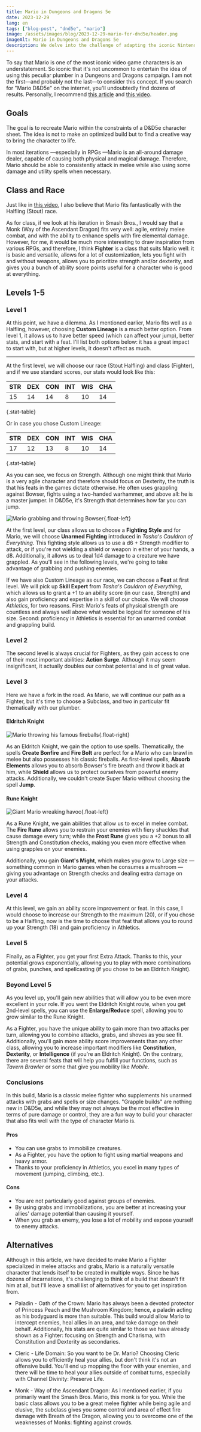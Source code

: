 ```yaml
---
title: Mario in Dungeons and Dragons 5e
date: 2023-12-29
lang: en
tags: ["blog-post", "dnd5e", "mario"]
image: /assets/images/blog/2023-12-29-mario-for-dnd5e/header.png
imageAlt: Mario in Dungeons and Dragons 5e
description: We delve into the challenge of adapting the iconic Nintendo character to the world of Dungeons & Dragons 5th edition (D&D5e). From acrobatic skills to combat prowess, discover how to seamlessly integrate the famed plumber into your D&D5e campaign.
---
```


To say that Mario is one of the most iconic video game characters is an understatement. So iconic that it's not uncommon to entertain the idea of using this peculiar plumber in a Dungeons and Dragons campaign. I am not the first—and probably not the last—to consider this concept. If you search for "Mario D&D5e" on the internet, you'll undoubtedly find dozens of results. Personally, I recommend [this article](https://mikemyler.com/2018/11/16/mario-rpg-dd-5e/) and [this video](https://www.youtube.com/watch?v=Lg_oiXcyguo).

## Goals

The goal is to recreate Mario within the constraints of a D&D5e character sheet. The idea is not to make an optimized build but to find a creative way to bring the character to life.

In most iterations —especially in RPGs —Mario is an all-around damage dealer, capable of causing both physical and magical damage. Therefore, Mario should be able to consistently attack in melee while also using some damage and utility spells when necessary.

## Class and Race

Just like in [this video](https://www.youtube.com/watch?v=Lg_oiXcyguo), I also believe that Mario fits fantastically with the Halfling (Stout) race.

As for class, if we look at his iteration in Smash Bros., I would say that a Monk (Way of the Ascendant Dragon) fits very well: agile, entirely melee combat, and with the ability to enhance spells with fire elemental damage. However, for me, it would be much more interesting to draw inspiration from various RPGs, and therefore, I think **Fighter** is a class that suits Mario well: it is basic and versatile, allows for a lot of customization, lets you fight with and without weapons, allows you to prioritize strength and/or dexterity, and gives you a bunch of ability score points useful for a character who is good at everything.

## Levels 1-5

### Level 1

At this point, we have a dilemma. As I mentioned earlier, Mario fits well as a Halfling, however, choosing **Custom Lineage** is a much better option. From level 1, it allows us to have better speed (which can affect your jump), better stats, and start with a feat. I'll list both options below: it has a great impact to start with, but at higher levels, it doesn't affect as much.

---

At the first level, we will choose our race (Stout Halfling) and class (Fighter), and if we use standard scores, our stats would look like this:

| STR | DEX | CON | INT | WIS | CHA |
| --- | --- | --- | --- | --- | --- |
| 15  | 14  | 14  | 8   | 10  | 14  |

{.stat-table}

Or in case you chose Custom Lineage:

| STR | DEX | CON | INT | WIS | CHA |
| --- | --- | --- | --- | --- | --- |
| 17  | 12  | 13  | 8   | 10  | 14  |

{.stat-table}

As you can see, we focus on Strength. Although one might think that Mario is a very agile character and therefore should focus on Dexterity, the truth is that his feats in the games dictate otherwise. He often uses grappling against Bowser, fights using a two-handed warhammer, and above all: he is a master jumper. In D&D5e, it's Strength that determines how far you can jump.

![Mario grabbing and throwing Bowser](/assets/images/blog/2023-12-29-mario-for-dnd5e/screenshot-1.png "Mario grabbing and throwing Bowser"){.float-left}

At the first level, our class allows us to choose a **Fighting Style** and for Mario, we will choose **Unarmed Fighting** introduced in _Tasha's Cauldron of Everything_. This fighting style allows us to use a d6 + Strength modifier to attack, or if you're not wielding a shield or weapon in either of your hands, a d8. Additionally, it allows us to deal 1d4 damage to a creature we have grappled. As you'll see in the following levels, we're going to take advantage of grabbing and pushing enemies.

If we have also Custom Lineage as our race, we can choose a **Feat** at first level. We will pick up **Skill Expert** from _Tasha's Cauldron of Everything_, which allows us to grant a +1 to an ability score (in our case, Strength) and also gain proficiency and expertise in a skill of our choice. We will choose _Athletics_, for two reasons. First: Mario's feats of physical strength are countless and always well above what would be logical for someone of his size. Second: proficiency in Athletics is essential for an unarmed combat and grappling build.

### Level 2

The second level is always crucial for Fighters, as they gain access to one of their most important abilities: **Action Surge**. Although it may seem insignificant, it actually doubles our combat potential and is of great value.

### Level 3

Here we have a fork in the road. As Mario, we will continue our path as a Fighter, but it's time to choose a Subclass, and two in particular fit thematically with our plumber.

#### Eldritch Knight

![Mario throwing his famous fireballs](/assets/images/blog/2023-12-29-mario-for-dnd5e/screenshot-2.jpg "Mario throwing his famous fireballs"){.float-right}

As an Eldritch Knight, we gain the option to use spells. Thematically, the spells **Create Bonfire** and **Fire Bolt** are perfect for a Mario who can brawl in melee but also possesses his classic fireballs. As first-level spells, **Absorb Elements** allows you to absorb Bowser's fire breath and throw it back at him, while **Shield** allows us to protect ourselves from powerful enemy attacks. Additionally, we couldn't create Super Mario without choosing the spell **Jump**.

#### Rune Knight

![Giant Mario wreaking havoc](/assets/images/blog/2023-12-29-mario-for-dnd5e/screenshot-3.jpg "Giant Mario wreaking havoc"){.float-left}

As a Rune Knight, we gain abilities that allow us to excel in melee combat. The **Fire Rune** allows you to restrain your enemies with fiery shackles that cause damage every turn; while the **Frost Rune** gives you a +2 bonus to all Strength and Constitution checks, making you even more effective when using grapples on your enemies.

Additionally, you gain **Giant's Might**, which makes you grow to Large size —something common in Mario games when he consumes a mushroom —giving you advantage on Strength checks and dealing extra damage on your attacks.

### Level 4

At this level, we gain an ability score improvement or feat. In this case, I would choose to increase our Strength to the maximum (20), or if you chose to be a Halfling, now is the time to choose that feat that allows you to round up your Strength (18) and gain proficiency in Athletics.

### Level 5

Finally, as a Fighter, you get your first Extra Attack. Thanks to this, your potential grows exponentially, allowing you to play with more combinations of grabs, punches, and spellcasting (if you chose to be an Eldritch Knight).

### Beyond Level 5

As you level up, you'll gain new abilities that will allow you to be even more excellent in your role. If you went the Eldritch Knight route, when you get 2nd-level spells, you can use the **Enlarge/Reduce** spell, allowing you to grow similar to the Rune Knight.

As a Fighter, you have the unique ability to gain more than two attacks per turn, allowing you to combine attacks, grabs, and shoves as you see fit. Additionally, you'll gain more ability score improvements than any other class, allowing you to increase important modifiers like **Constitution**, **Dexterity**, or **Intelligence** (if you're an Eldritch Knight). On the contrary, there are several feats that will help you fulfill your functions, such as _Tavern Brawler_ or some that give you mobility like _Mobile_.

### Conclusions

In this build, Mario is a classic melee fighter who supplements his unarmed attacks with grabs and spells or size changes. "Grapple builds" are nothing new in D&D5e, and while they may not always be the most effective in terms of pure damage or control, they are a fun way to build your character that also fits well with the type of character Mario is.

#### Pros

- You can use grabs to immobilize creatures.
- As a Fighter, you have the option to fight using martial weapons and heavy armor.
- Thanks to your proficiency in Athletics, you excel in many types of movement (jumping, climbing, etc.).

#### Cons

- You are not particularly good against groups of enemies.
- By using grabs and immobilizations, you are better at increasing your allies' damage potential than causing it yourself.
- When you grab an enemy, you lose a lot of mobility and expose yourself to enemy attacks.

## Alternatives

Although in this article, we have decided to make Mario a Fighter specialized in melee attacks and grabs, Mario is a naturally versatile character that lends itself to be created in multiple ways. Since he has dozens of incarnations, it's challenging to think of a build that doesn't fit him at all, but I'll leave a small list of alternatives for you to get inspiration from.

- Paladin - Oath of the Crown: Mario has always been a devoted protector of Princess Peach and the Mushroom Kingdom; hence, a paladin acting as his bodyguard is more than suitable. This build would allow Mario to intercept enemies, heal allies in an area, and take damage on their behalf. Additionally, his stats are quite similar to those we have already shown as a Fighter: focusing on Strength and Charisma, with Constitution and Dexterity as secondaries.

- Cleric - Life Domain: So you want to be Dr. Mario? Choosing Cleric allows you to efficiently heal your allies, but don't think it's not an offensive build. You'll end up mopping the floor with your enemies, and there will be time to heal your allies outside of combat turns, especially with Channel Divinity: Preserve Life.

- Monk - Way of the Ascendant Dragon: As I mentioned earlier, if you primarily want the Smash Bros. Mario, this monk is for you. While the basic class allows you to be a great melee fighter while being agile and elusive, the subclass gives you some control and area of effect fire damage with Breath of the Dragon, allowing you to overcome one of the weaknesses of Monks: fighting against crowds.
